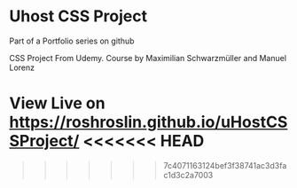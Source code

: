 # Uhost CSS Project
Part of a Portfolio series on github

CSS Project From Udemy. Course by Maximilian Schwarzmüller and Manuel Lorenz

View Live on https://roshroslin.github.io/uHostCSSProject/
<<<<<<< HEAD
=======

>>>>>>> 7c4071163124bef3f38741ac3d3fac1d3c2a7003
